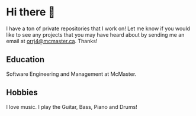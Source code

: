 # Hi there 👋
I have a ton of private repositories that I work on! Let me know if you would like to see any projects that you may have heard about by sending me an email at orrj4@mcmaster.ca. Thanks!

## Education
Software Engineering and Management at McMaster.

## Hobbies
I love music. I play the Guitar, Bass, Piano and Drums!

<!--
**JeremyOrr4/JeremyOrr4** is a ✨ _special_ ✨ repository because its `README.md` (this file) appears on your GitHub profile.

Here are some ideas to get you started:

- 🔭 I’m currently working on ...
- 🌱 I’m currently learning ...
- 👯 I’m looking to collaborate on ...
- 🤔 I’m looking for help with ...
- 💬 Ask me about ...
- 📫 How to reach me: ...
- 😄 Pronouns: ...
- ⚡ Fun fact: ...
-->
